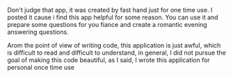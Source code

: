 Don't judge that app, it was created by fast hand just for one time use. I posted it cause i find this app helpful for some reason. You can use it and prepare some questions for you fiance and create a romantic evening answering questions. 

Аrom the point of view of writing code, this application is just awful, which is difficult to read and difficult to understand, in general, I did not pursue the goal of making this code beautiful, as I said, I wrote this application for personal once time use
